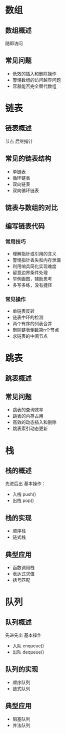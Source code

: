 # 数组
## 数组概述
随即访问

## 常见问题
- 低效的插入和删除操作
- 警惕数组的访问越界问题
- 容器能否完全替代数组

# 链表
## 链表概述
节点
后继指针

## 常见的链表结构
- 单链表
- 循环链表
- 双向链表
- 双向循环链表

## 链表与数组的对比

## 编写链表代码
### 常用技巧
- 理解指针或引用的含义
- 警惕指针丢失和内存泄漏
- 利用哨兵简化实现难度
- 留意边界条件处理
- 举例画图，辅助思考
- 多写多练，没有捷径

### 常见操作
- 单链表反转
- 链表中环的检测
- 两个有序的列表合并
- 删除链表倒数第n个节点
- 求链表的中间节点


# 跳表
## 跳表概述

## 常见问题
- 跳表的查询效率
- 跳表的内存占用
- 高效的动态插入和删除
- 跳表索引动态更新

# 栈
## 栈的概述
先进后出
基本操作：
- 入栈 push()
- 出栈 pop()

## 栈的实现
- 顺序栈
- 链式栈

## 典型应用
- 函数调用栈
- 表达式求值
- 括号匹配

# 队列
## 队列概述
先进先出
基本操作
- 入队 enqueue()
- 出队 dequeue()

## 队列的实现
- 顺序队列
- 链式队列

## 典型应用
- 阻塞队列
- 并法队列
